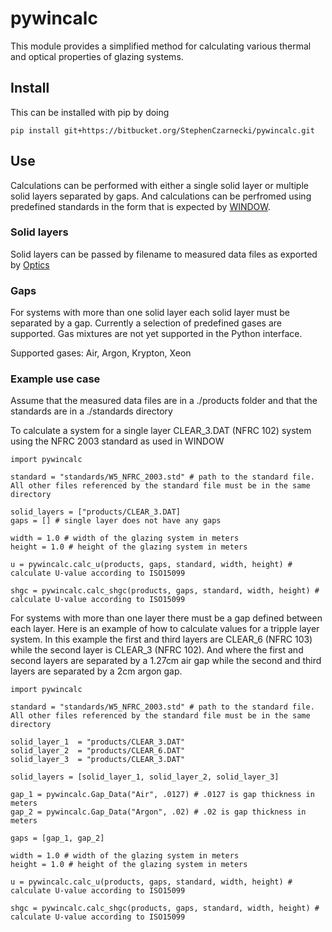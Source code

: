 # pywincalc

This module provides a simplified method for calculating various thermal and optical properties of glazing systems.

## Install

This can be installed with pip by doing

` pip install git+https://bitbucket.org/StephenCzarnecki/pywincalc.git `

## Use
Calculations can be performed with either a single solid layer or multiple solid layers separated by gaps.  And calculations can be perfromed using predefined standards in the form that is expected by [WINDOW](https://windows.lbl.gov/software/window).

### Solid layers
Solid layers can be passed by filename to measured data files as exported by [Optics](https://windows.lbl.gov/software/optics)

### Gaps
For systems with more than one solid layer each solid layer must be separated by a gap.  Currently a selection of predefined gases are supported.  Gas mixtures are not yet supported in the Python interface.

Supported gases:  Air, Argon, Krypton, Xeon

### Example use case
Assume that the measured data files are in a ./products folder and that the standards are in a ./standards directory

To calculate a system for a single layer CLEAR_3.DAT (NFRC 102) system using the NFRC 2003 standard as used in WINDOW
```
import pywincalc

standard = "standards/W5_NFRC_2003.std" # path to the standard file.  All other files referenced by the standard file must be in the same directory

solid_layers = ["products/CLEAR_3.DAT]
gaps = [] # single layer does not have any gaps

width = 1.0 # width of the glazing system in meters
height = 1.0 # height of the glazing system in meters

u = pywincalc.calc_u(products, gaps, standard, width, height) # calculate U-value according to ISO15099

shgc = pywincalc.calc_shgc(products, gaps, standard, width, height) # calculate U-value according to ISO15099
```

For systems with more than one layer there must be a gap defined between each layer. Here is an example of how to calculate values for a tripple layer system.  In this example the first and third layers are CLEAR\_6 (NFRC 103) while the second layer is CLEAR\_3 (NFRC 102).  And where the first and second layers are separated by a 1.27cm air gap while the second and third layers are separated by a 2cm argon gap.

```
import pywincalc

standard = "standards/W5_NFRC_2003.std" # path to the standard file.  All other files referenced by the standard file must be in the same directory

solid_layer_1  = "products/CLEAR_3.DAT"
solid_layer_2  = "products/CLEAR_6.DAT"
solid_layer_3  = "products/CLEAR_3.DAT"

solid_layers = [solid_layer_1, solid_layer_2, solid_layer_3]

gap_1 = pywincalc.Gap_Data("Air", .0127) # .0127 is gap thickness in meters
gap_2 = pywincalc.Gap_Data("Argon", .02) # .02 is gap thickness in meters

gaps = [gap_1, gap_2] 

width = 1.0 # width of the glazing system in meters
height = 1.0 # height of the glazing system in meters

u = pywincalc.calc_u(products, gaps, standard, width, height) # calculate U-value according to ISO15099

shgc = pywincalc.calc_shgc(products, gaps, standard, width, height) # calculate U-value according to ISO15099
```

